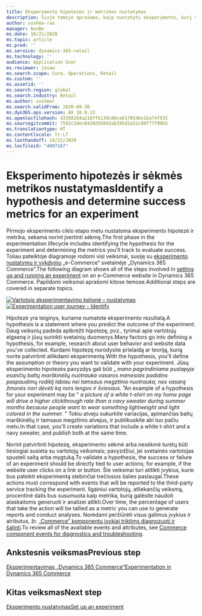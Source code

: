```yaml
---
title: Eksperimento hipotezės ir metrikos nustatymas
description: Šioje temoje aprašoma, kaip nustatyti eksperimento, kurį vykdysite „e-Commerce“ svetainėje „Dynamics 365 Commerce”, hipotezę ir sėkmės metriką.
author: sushma-rao
manager: AnnBe
ms.date: 10/21/2020
ms.topic: article
ms.prod: ''
ms.service: dynamics-365-retail
ms.technology: ''
audience: Application User
ms.reviewer: josaw
ms.search.scope: Core, Operations, Retail
ms.custom: ''
ms.assetid: ''
ms.search.region: global
ms.search.industry: Retail
ms.author: sushmar
ms.search.validFrom: 2020-09-30
ms.dyn365.ops.version: AX 10.0.13
ms.openlocfilehash: 43358264a2107fb139c00ce617054be16a74f935
ms.sourcegitcommit: 7592c2dec0428d56843ab395d2a52c89f77f99b5
ms.translationtype: HT
ms.contentlocale: lt-LT
ms.lasthandoff: 10/22/2020
ms.locfileid: "4097167"
---
```

# <a name="identify-a-hypothesis-and-determine-success-metrics-for-an-experiment"></a><span data-ttu-id="648d2-103">Eksperimento hipotezės ir sėkmės metrikos nustatymas</span><span class="sxs-lookup"><span data-stu-id="648d2-103">Identify a hypothesis and determine success metrics for an experiment</span></span>
<span data-ttu-id="648d2-104">Pirmojo eksperimento ciklo etapo metu nustatoma eksperimento hipotezė ir metrika, sekama norint įvertinti sėkmę.</span><span class="sxs-lookup"><span data-stu-id="648d2-104">The first phase in the experimentation lifecycle includes identifying the hypothesis for the experiment and determining the metrics you'll track to evaluate success.</span></span> <span data-ttu-id="648d2-105">Toliau pateiktoje diagramoje rodomi visi veiksmai, susiję su [eksperimento nustatymu ir vykdymu](experimentation-overview.md) „e-Commerce“ svetainėje „Dynamics 365 Commerce”.</span><span class="sxs-lookup"><span data-stu-id="648d2-105">The following diagram shows all of the steps involved in [setting up and running an experiment](experimentation-overview.md) on an e-Commerce website in Dynamics 365 Commerce.</span></span> <span data-ttu-id="648d2-106">Papildomi veiksmai aprašomi kitose temose.</span><span class="sxs-lookup"><span data-stu-id="648d2-106">Additional steps are covered in separate topics.</span></span> 

<span data-ttu-id="648d2-107">[ ![Vartotojo eksperimentavimo kelionė – nustatymas](./media/experimentation_identify.svg) ](./media/experimentation_identify.svg#lightbox)</span><span class="sxs-lookup"><span data-stu-id="648d2-107">[ ![Experimentation user journey - Identify](./media/experimentation_identify.svg) ](./media/experimentation_identify.svg#lightbox)</span></span>

<span data-ttu-id="648d2-108">Hipotezė yra teiginys, kuriame numatote eksperimento rezultatą.</span><span class="sxs-lookup"><span data-stu-id="648d2-108">A hypothesis is a statement where you predict the outcome of the experiment.</span></span> <span data-ttu-id="648d2-109">Daug veiksnių padeda apibrėžti hipotezę, pvz., tyrimai apie vartotojų elgseną ir jūsų surinkti svetainių duomenys.</span><span class="sxs-lookup"><span data-stu-id="648d2-109">Many factors go into defining a hypothesis, for example, research about user behavior and website data you've collected.</span></span> <span data-ttu-id="648d2-110">Kurdami hipotezę nurodysite prielaidą ar teoriją, kurią norite patvirtinti atlikdami eksperimentą.</span><span class="sxs-lookup"><span data-stu-id="648d2-110">With the hypothesis, you'll define the assumption or theory you want to validate with your experiment.</span></span> <span data-ttu-id="648d2-111">Jūsų eksperimento hipotezės pavyzdys gali būti „ *mano pagrindiniame puslapyje esančių baltų marškinėlių nuotrauka vasaros mėnesiais padidins paspaudimų rodiklį labiau nei tamsaus megztinio nuotrauka, nes vasarą žmonės nori dėvėti ką nors lengvo ir šviesaus.* ”</span><span class="sxs-lookup"><span data-stu-id="648d2-111">An example of a hypothesis for your experiment may be " *a picture of a white t-shirt on my home page will drive a higher clickthrough rate than a navy sweater during summer months because people want to wear something lightweight and light colored in the summer.* "</span></span> <span data-ttu-id="648d2-112">Tokiu atveju sukurkite variacijas, apimančias baltų marškinėlių ir tamsaus megztinio atvejus, ir publikuokite abi tuo pačiu metu.</span><span class="sxs-lookup"><span data-stu-id="648d2-112">In that case, you'll create variations that include a white t-shirt and a navy sweater, and publish both at the same time.</span></span>

<span data-ttu-id="648d2-113">Norint patvirtinti hipotezę, eksperimento sėkmė arba nesėkmė turėtų būti tiesiogiai susieta su vartotojų veiksmais; pavyzdžiui, jei svetainės vartotojas spusteli saitą arba mygtuką.</span><span class="sxs-lookup"><span data-stu-id="648d2-113">To validate a hypothesis, the success or failure of an experiment should be directly tied to user actions; for example, if the website user clicks on a link or button.</span></span> <span data-ttu-id="648d2-114">Šie veiksmai turi atitikti įvykius, kurie bus pateikti eksperimentą stebinčiai trečiosios šalies paslaugai.</span><span class="sxs-lookup"><span data-stu-id="648d2-114">These actions must correspond with events that will be reported to the third-party service tracking the experiment.</span></span> <span data-ttu-id="648d2-115">Ilgainiui vartotojų, atliekančių veiksmą, procentinė dalis bus susumuota kaip metrika, kurią galėsite naudoti ataskaitoms generuoti ir analizei atlikti.</span><span class="sxs-lookup"><span data-stu-id="648d2-115">Over time, the percentage of users that take the action will be tallied as a metric you can use to generate reports and conduct analyses.</span></span> <span data-ttu-id="648d2-116">Norėdami peržiūrėti visus galimus įvykius ir atributus, žr. [„Commerce” komponentų įvykiai triktims diagnozuoti ir šalinti](dev-itpro/retail-component-events-diagnostics-troubleshooting.md).</span><span class="sxs-lookup"><span data-stu-id="648d2-116">To review all of the available events and attributes, see [Commerce component events for diagnostics and troubleshooting](dev-itpro/retail-component-events-diagnostics-troubleshooting.md).</span></span>

## <a name="previous-step"></a><span data-ttu-id="648d2-117">Ankstesnis veiksmas</span><span class="sxs-lookup"><span data-stu-id="648d2-117">Previous step</span></span>
[<span data-ttu-id="648d2-118">Eksperimentavimas „Dynamics 365 Commerce”</span><span class="sxs-lookup"><span data-stu-id="648d2-118">Experimentation in Dynamics 365 Commerce</span></span>](experimentation-overview.md)


## <a name="next-step"></a><span data-ttu-id="648d2-119">Kitas veiksmas</span><span class="sxs-lookup"><span data-stu-id="648d2-119">Next step</span></span>
[<span data-ttu-id="648d2-120">Eksperimento nustatymas</span><span class="sxs-lookup"><span data-stu-id="648d2-120">Set up an experiment</span></span>](experimentation-setup.md)
